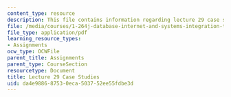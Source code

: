 ```yaml
---
content_type: resource
description: This file contains information regarding lecture 29 case studies.
file: /media/courses/1-264j-database-internet-and-systems-integration-technologies-fall-2013/da4e988687530eca503752ee55fdbe3d_MIT1_264JF13_L29_case.pdf
file_type: application/pdf
learning_resource_types:
- Assignments
ocw_type: OCWFile
parent_title: Assignments
parent_type: CourseSection
resourcetype: Document
title: Lecture 29 Case Studies
uid: da4e9886-8753-0eca-5037-52ee55fdbe3d
---
```

